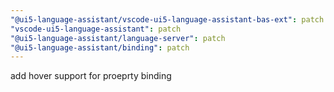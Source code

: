 ```yaml
---
"@ui5-language-assistant/vscode-ui5-language-assistant-bas-ext": patch
"vscode-ui5-language-assistant": patch
"@ui5-language-assistant/language-server": patch
"@ui5-language-assistant/binding": patch
---
```


add hover support for proeprty binding
